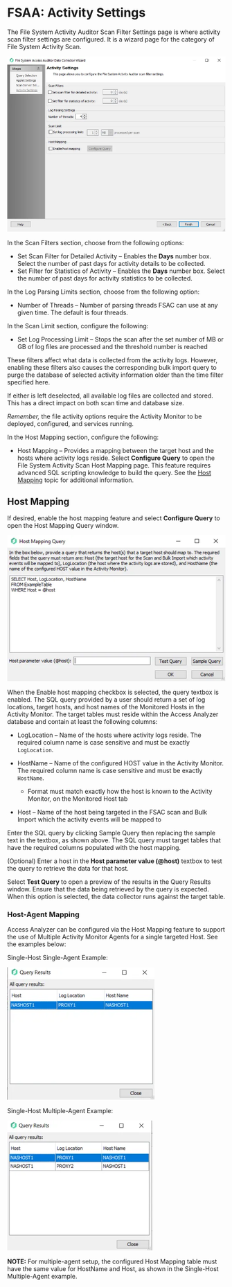# FSAA: Activity Settings

The File System Activity Auditor Scan Filter Settings page is where activity scan filter settings
are configured. It is a wizard page for the category of File System Activity Scan.

![FSAA Data Collector Wizard Activity Settings page](../../../../../static/img/product_docs/accessanalyzer/admin/datacollector/fsaa/activitysettings.webp)

In the Scan Filters section, choose from the following options:

- Set Scan Filter for Detailed Activity – Enables the **Days** number box. Select the number of past
  days for activity details to be collected.
- Set Filter for Statistics of Activity – Enables the **Days** number box. Select the number of past
  days for activity statistics to be collected.

In the Log Parsing Limits section, choose from the following option:

- Number of Threads – Number of parsing threads FSAC can use at any given time. The default is four
  threads.

In the Scan Limit section, configure the following:

- Set Log Processing Limit – Stops the scan after the set number of MB or GB of log files are
  processed and the threshold number is reached

These filters affect what data is collected from the activity logs. However, enabling these filters
also causes the corresponding bulk import query to purge the database of selected activity
information older than the time filter specified here.

If either is left deselected, all available log files are collected and stored. This has a direct
impact on both scan time and database size.

_Remember,_ the file activity options require the Activity Monitor to be deployed, configured, and
services running.

In the Host Mapping section, configure the following:

- Host Mapping – Provides a mapping between the target host and the hosts where activity logs
  reside. Select **Configure Query** to open the File System Activity Scan Host Mapping page. This
  feature requires advanced SQL scripting knowledge to build the query. See the
  [Host Mapping](#host-mapping) topic for additional information.

## Host Mapping

If desired, enable the host mapping feature and select **Configure Query** to open the Host Mapping
Query window.

![Host Mapping Query window](../../../../../static/img/product_docs/accessanalyzer/admin/datacollector/fsaa/hostmappingquery.webp)

When the Enable host mapping checkbox is selected, the query textbox is enabled. The SQL query
provided by a user should return a set of log locations, target hosts, and host names of the
Monitored Hosts in the Activity Monitor. The target tables must reside within the Access Analyzer
database and contain at least the following columns:

- LogLocation – Name of the hosts where activity logs reside. The required column name is case
  sensitive and must be exactly `LogLocation`.
- HostName – Name of the configured HOST value in the Activity Monitor. The required column name is
  case sensitive and must be exactly `HostName`.

    - Format must match exactly how the host is known to the Activity Monitor, on the Monitored Host
      tab

- Host – Name of the host being targeted in the FSAC scan and Bulk Import which the activity events
  will be mapped to

Enter the SQL query by clicking Sample Query then replacing the sample text in the textbox, as shown
above. The SQL query must target tables that have the required columns populated with the host
mapping.

(Optional) Enter a host in the **Host parameter value (@host)** textbox to test the query to
retrieve the data for that host.

Select **Test Query** to open a preview of the results in the Query Results window. Ensure that the
data being retrieved by the query is expected. When this option is selected, the data collector runs
against the target table.

### Host-Agent Mapping

Access Analyzer can be configured via the Host Mapping feature to support the use of Multiple
Activity Monitor Agents for a single targeted Host. See the examples below:

Single-Host Single-Agent Example:

![Query Results window for single agent example](../../../../../static/img/product_docs/accessanalyzer/admin/datacollector/fsaa/hostmappingsinglehostsingleagent.webp)

Single-Host Multiple-Agent Example:

![Query Results window for multiple agent example](../../../../../static/img/product_docs/accessanalyzer/admin/datacollector/fsaa/hostmappingsinglehostmultipleagent.webp)

**NOTE:** For multiple-agent setup, the configured Host Mapping table must have the same value for
HostName and Host, as shown in the Single-Host Multiple-Agent example.
